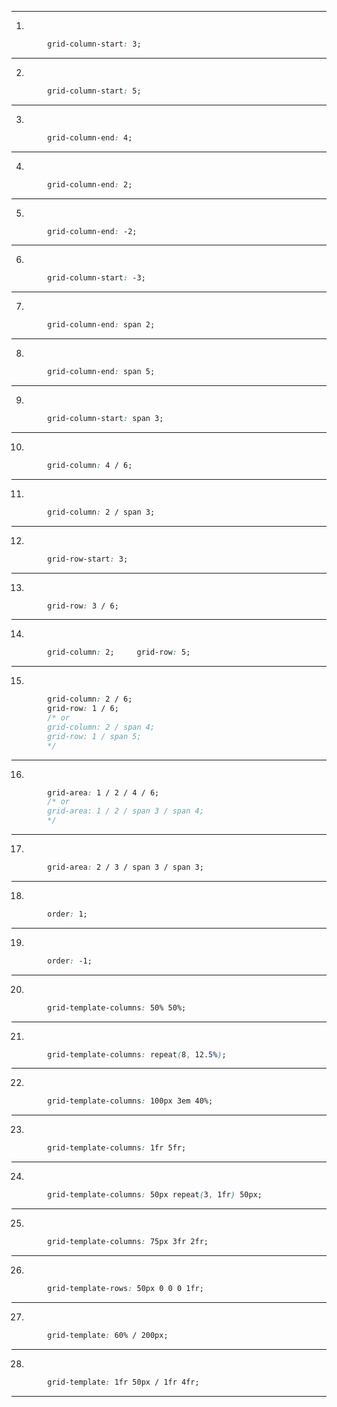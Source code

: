 <!-- early 2019 -->

---
1) 
```css
        grid-column-start: 3; 
```
---
2) 
```css
        grid-column-start: 5; 
```
---
3) 
```css
        grid-column-end: 4; 
```
---
4) 
```css
        grid-column-end: 2; 
```
---
5) 
```css
        grid-column-end: -2; 
```
---
6) 
```css
        grid-column-start: -3; 
```
---
7) 
```css
        grid-column-end: span 2; 
```
---
8) 
```css
        grid-column-end: span 5; 
```
---
9) 
```css
        grid-column-start: span 3; 
```
---
10) 
```css
        grid-column: 4 / 6; 
```
---
11) 
```css
        grid-column: 2 / span 3; 
```
---
12) 
```css
        grid-row-start: 3; 
```
---
13) 
```css
        grid-row: 3 / 6; 
```
---
14) 
```css
        grid-column: 2;		grid-row: 5; 
```
---
15) 
```css
        grid-column: 2 / 6;	
        grid-row: 1 / 6;
        /* or 
        grid-column: 2 / span 4;
        grid-row: 1 / span 5; 
        */
```
---
16) 
```css
        grid-area: 1 / 2 / 4 / 6;
        /* or 
        grid-area: 1 / 2 / span 3 / span 4;  
        */
```
---
17) 
```css
        grid-area: 2 / 3 / span 3 / span 3; 
```
---
18) 
```css
        order: 1; 
```
---
19) 
```css
        order: -1; 
```
---
20) 
```css
        grid-template-columns: 50% 50%; 
```
---
21) 
```css
        grid-template-columns: repeat(8, 12.5%); 
```
---
22) 
```css
        grid-template-columns: 100px 3em 40%; 
```
---
23) 
```css
        grid-template-columns: 1fr 5fr; 
```
---
24) 
```css
        grid-template-columns: 50px repeat(3, 1fr) 50px;
```
---
25) 
```css
        grid-template-columns: 75px 3fr 2fr;
```
---
26) 
```css
        grid-template-rows: 50px 0 0 0 1fr;
```
---
27) 
```css
        grid-template: 60% / 200px;
```
---
28) 
```css
        grid-template: 1fr 50px / 1fr 4fr; 
```
---
